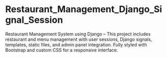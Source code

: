 # Restaurant_Management_Django_Signal_Session
Restaurant Management System using Django – This project includes restaurant and menu management with user sessions, Django signals, templates, static files, and admin panel integration. Fully styled with Bootstrap and custom CSS for a responsive interface. 
